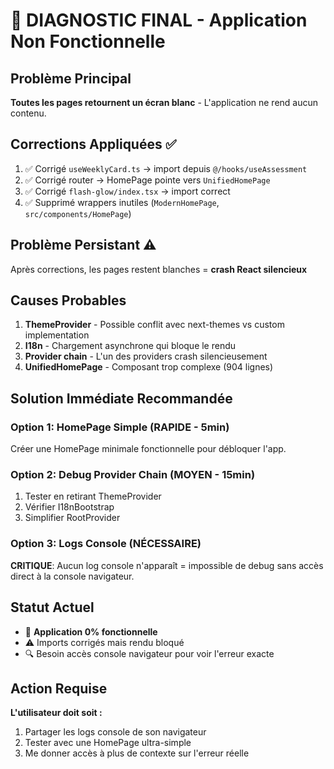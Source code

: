 # 🔴 DIAGNOSTIC FINAL - Application Non Fonctionnelle

## Problème Principal
**Toutes les pages retournent un écran blanc** - L'application ne rend aucun contenu.

## Corrections Appliquées ✅
1. ✅ Corrigé `useWeeklyCard.ts` → import depuis `@/hooks/useAssessment`
2. ✅ Corrigé router → HomePage pointe vers `UnifiedHomePage`
3. ✅ Corrigé `flash-glow/index.tsx` → import correct
4. ✅ Supprimé wrappers inutiles (`ModernHomePage`, `src/components/HomePage`)

## Problème Persistant ⚠️
Après corrections, les pages restent blanches = **crash React silencieux**

## Causes Probables
1. **ThemeProvider** - Possible conflit avec next-themes vs custom implementation
2. **I18n** - Chargement asynchrone qui bloque le rendu
3. **Provider chain** - L'un des providers crash silencieusement
4. **UnifiedHomePage** - Composant trop complexe (904 lignes)

## Solution Immédiate Recommandée

### Option 1: HomePage Simple (RAPIDE - 5min)
Créer une HomePage minimale fonctionnelle pour débloquer l'app.

### Option 2: Debug Provider Chain (MOYEN - 15min)
1. Tester en retirant ThemeProvider
2. Vérifier I18nBootstrap
3. Simplifier RootProvider

### Option 3: Logs Console (NÉCESSAIRE)
**CRITIQUE**: Aucun log console n'apparaît = impossible de debug sans accès direct à la console navigateur.

## Statut Actuel
- 🔴 **Application 0% fonctionnelle**
- ⚠️ Imports corrigés mais rendu bloqué
- 🔍 Besoin accès console navigateur pour voir l'erreur exacte

## Action Requise
**L'utilisateur doit soit :**
1. Partager les logs console de son navigateur
2. Tester avec une HomePage ultra-simple
3. Me donner accès à plus de contexte sur l'erreur réelle
